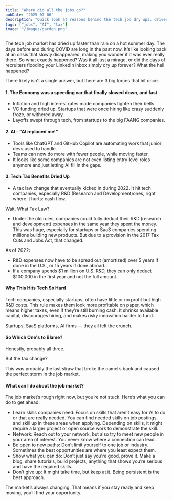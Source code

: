 ```yaml
---
title: "Where did all the jobs go?"
pubDate: "2025-07-06"
description: "Quick look at reasons behind the tech job dry ups, driven by economics, AI, and tax changes."
tags: ["jobs", "AI", "tax"]
image: "/images/garden.png" 
---
```


The tech job market has dried up faster than rain on a hot summer day. The days before and during COVID are long in the past now. It’s like looking back at an oasis that slowly disappeared, making you wonder if it was ever really there. So what exactly happened? Was it all just a mirage, or did the days of recruiters flooding your LinkedIn inbox simply dry up forever? What the hell happened?

There likely isn't a single answer, but there are 3 big forces that hit once.

#### 1. The Economy was a speeding car that finally slowed down, and fast 
- Inflation and high interest rates made companies tighten their belts.
- VC funding dried up. Startups that were once hiring like crazy suddenly froze, or withered away.
- Layoffs swept through tech, from startups to the big FAANG companies.


#### 2. AI - "AI replaced me!"
- Tools like ChatGPT and GitHub Copilot are automating work that junior devs used to handle. 
- Teams can now do more with fewer people, while moving faster.
- It looks like some companies are not even listing entry level roles anymore and just letting AI fill in the gaps.

#### 3. Tech Tax Benefits Dried Up
- A tax law change that eventually kicked in during 2022. It hit tech companies, especially R&D (Research and Development)ones, right where it hurts: cash flow.

Wait, What Tax Law?
- Under the old rules, companies could fully deduct their R&D (research and development) expenses in the same year they spent the money. This was huge, especially for startups or SaaS companies spending millions building new products. But due to a provision in the 2017 Tax Cuts and Jobs Act, that changed.

As of 2022:
- R&D expenses now have to be spread out (amortized) over 5 years if done in the U.S., or 15 years if done abroad.
- If a company spends $1 million on U.S. R&D, they can only deduct $100,000 in the first year and not the full amount.


#### Why This Hits Tech So Hard
Tech companies, especially startups, often have little or no profit but high R&D costs. This rule makes them look more profitable on paper, which means higher taxes, even if they’re still burning cash. It shrinks available capital, discourages hiring, and makes risky innovation harder to fund.

Startups, SaaS platforms, AI firms — they all felt the crunch.

#### So Which One's to Blame?

Honestly, probably all three. 

But the tax change? 

This was probably the last straw that broke the camel’s back and caused the perfect storm in the job market.

#### What can I do about the job market? 

The job market’s rough right now, but you’re not stuck. Here’s what you can do to get ahead:
- Learn skills companies need: Focus on skills that aren’t easy for AI to do or that are really needed. You can find needed skills on job postings, and skill up in these areas when applying. Depending on skills, it might require a larger project or open source work to demonstrate the skill.
- Network: Reach out to your network, but also try to meet new people in your area of interest. You never know where a connection can lead.
- Be open to new paths: Don’t limit yourself to one job or industry. Sometimes the best opportunities are where you least expect them.
- Show what you can do: Don’t just say you’re good, prove it. Make a blog, share tutorials, build projects, anything that shows you’re serious and have the required skills.
- Don’t give up: It might take time, but keep at it. Being persistent is the best approach.

The market’s always changing. That means if you stay ready and keep moving, you’ll find your opportunity.